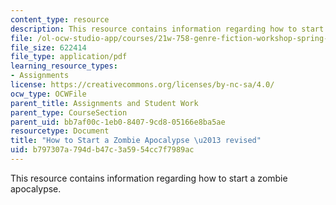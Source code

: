 ```yaml
---
content_type: resource
description: This resource contains information regarding how to start a zombie apocalypse.
file: /ol-ocw-studio-app/courses/21w-758-genre-fiction-workshop-spring-2013/b797307a794db47c3a5954cc7f7989ac_MIT21W_758S13_HTSZA-rev.pdf
file_size: 622414
file_type: application/pdf
learning_resource_types:
- Assignments
license: https://creativecommons.org/licenses/by-nc-sa/4.0/
ocw_type: OCWFile
parent_title: Assignments and Student Work
parent_type: CourseSection
parent_uid: bb7af00c-1eb0-8407-9cd8-05166e8ba5ae
resourcetype: Document
title: "How to Start a Zombie Apocalypse \u2013 revised"
uid: b797307a-794d-b47c-3a59-54cc7f7989ac
---
```

This resource contains information regarding how to start a zombie apocalypse.